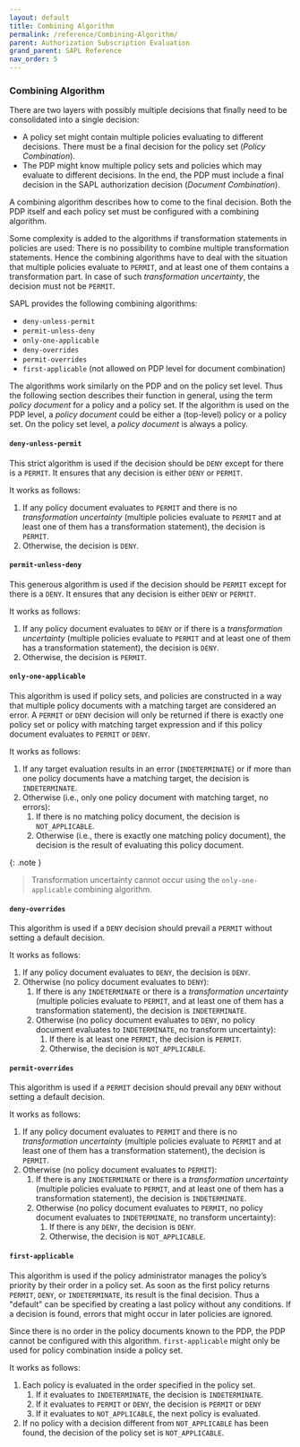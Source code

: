 ```yaml
---
layout: default
title: Combining Algorithm
permalink: /reference/Combining-Algorithm/
parent: Authorization Subscription Evaluation
grand_parent: SAPL Reference
nav_order: 5
---
```


### Combining Algorithm

There are two layers with possibly multiple decisions that finally need to be consolidated into a single decision:

- A policy set might contain multiple policies evaluating to different decisions. There must be a final decision for the policy set (*Policy Combination*).
- The PDP might know multiple policy sets and policies which may evaluate to different decisions. In the end, the PDP must include a final decision in the SAPL authorization decision (*Document Combination*).

A combining algorithm describes how to come to the final decision. Both the PDP itself and each policy set must be configured with a combining algorithm.

Some complexity is added to the algorithms if transformation statements in policies are used: There is no possibility to combine multiple transformation statements. Hence the combining algorithms have to deal with the situation that multiple policies evaluate to `PERMIT`, and at least one of them contains a transformation part. In case of such *transformation uncertainty*, the decision must not be `PERMIT`.

SAPL provides the following combining algorithms:

- `deny-unless-permit`
- `permit-unless-deny`
- `only-one-applicable`
- `deny-overrides`
- `permit-overrides`
- `first-applicable` (not allowed on PDP level for document combination)

The algorithms work similarly on the PDP and on the policy set level. Thus the following section describes their function in general, using the term *policy document* for a policy and a policy set. If the algorithm is used on the PDP level, a *policy document* could be either a (top-level) policy or a policy set. On the policy set level, a *policy document* is always a policy.

#### `deny-unless-permit`

This strict algorithm is used if the decision should be `DENY` except for there is a `PERMIT`. It ensures that any decision is either `DENY` or `PERMIT`.

It works as follows:

1. If any policy document evaluates to `PERMIT` and there is no *transformation uncertainty* (multiple policies evaluate to `PERMIT` and at least one of them has a transformation statement), the decision is `PERMIT`.
2. Otherwise, the decision is `DENY`.

#### `permit-unless-deny`

This generous algorithm is used if the decision should be `PERMIT` except for there is a `DENY`. It ensures that any decision is either `DENY` or `PERMIT`.

It works as follows:

1. If any policy document evaluates to `DENY` or if there is a *transformation uncertainty* (multiple policies evaluate to `PERMIT` and at least one of them has a transformation statement), the decision is `DENY`.
2. Otherwise, the decision is `PERMIT`.

#### `only-one-applicable`

This algorithm is used if policy sets, and policies are constructed in a way that multiple policy documents with a matching target are considered an error. A `PERMIT` or `DENY` decision will only be returned if there is exactly one policy set or policy with matching target expression and if this policy document evaluates to `PERMIT` or `DENY`.

It works as follows:

1. If any target evaluation results in an error (`INDETERMINATE`) or if more than one policy documents have a matching target, the decision is `INDETERMINATE`.
2. Otherwise (i.e., only one policy document with matching target, no errors):
   1. If there is no matching policy document, the decision is `NOT_APPLICABLE`.
   2. Otherwise (i.e., there is exactly one matching policy document), the decision is the result of evaluating this policy document.

{: .note }
> Transformation uncertainty cannot occur using the `only-one-applicable` combining algorithm.

#### `deny-overrides`

This algorithm is used if a `DENY` decision should prevail a `PERMIT` without setting a default decision.

It works as follows:

1. If any policy document evaluates to `DENY`, the decision is `DENY`.
2. Otherwise (no policy document evaluates to `DENY`):
   1. If there is any `INDETERMINATE` or there is a *transformation uncertainty* (multiple policies evaluate to `PERMIT`, and at least one of them has a transformation statement), the decision is `INDETERMINATE`.
   2. Otherwise (no policy document evaluates to `DENY`, no policy document evaluates to `INDETERMINATE`, no transform uncertainty):
      1. If there is at least one `PERMIT`, the decision is `PERMIT`.
      2. Otherwise, the decision is `NOT_APPLICABLE`.

#### `permit-overrides`

This algorithm is used if a `PERMIT` decision should prevail any `DENY` without setting a default decision.

It works as follows:

1. If any policy document evaluates to `PERMIT` and there is no *transformation uncertainty* (multiple policies evaluate to `PERMIT` and at least one of them has a transformation statement), the decision is `PERMIT`.
2. Otherwise (no policy document evaluates to `PERMIT`):
   1. If there is any `INDETERMINATE` or there is a *transformation uncertainty* (multiple policies evaluate to `PERMIT`, and at least one of them has a transformation statement), the decision is `INDETERMINATE`.
   2. Otherwise (no policy document evaluates to `PERMIT`, no policy document evaluates to `INDETERMINATE`, no transform uncertainty):
      1. If there is any `DENY`, the decision is `DENY`.
      2. Otherwise, the decision is `NOT_APPLICABLE`.

#### `first-applicable`

This algorithm is used if the policy administrator manages the policy’s priority by their order in a policy set. As soon as the first policy returns `PERMIT`, `DENY`, or `INDETERMINATE`, its result is the final decision. Thus a "default" can be specified by creating a last policy without any conditions. If a decision is found, errors that might occur in later policies are ignored.

Since there is no order in the policy documents known to the PDP, the PDP cannot be configured with this algorithm. `first-applicable` might only be used for policy combination inside a policy set.

It works as follows:

1. Each policy is evaluated in the order specified in the policy set.
   1. If it evaluates to `INDETERMINATE`, the decision is `INDETERMINATE`.
   2. If it evaluates to `PERMIT` or `DENY`, the decision is `PERMIT` or `DENY`
   3. If it evaluates to `NOT_APPLICABLE`, the next policy is evaluated.
2. If no policy with a decision different from `NOT_APPLICABLE` has been found, the decision of the policy set is `NOT_APPLICABLE`.
